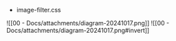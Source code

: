 - image-filter.css



![[00 - Docs/attachments/diagram-20241017.png]]
![[00 - Docs/attachments/diagram-20241017.png#invert]]